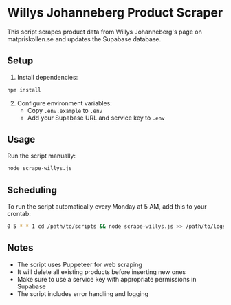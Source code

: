 # Willys Johanneberg Product Scraper

This script scrapes product data from Willys Johanneberg's page on matpriskollen.se and updates the Supabase database.

## Setup

1. Install dependencies:
```bash
npm install
```

2. Configure environment variables:
   - Copy `.env.example` to `.env`
   - Add your Supabase URL and service key to `.env`

## Usage

Run the script manually:
```bash
node scrape-willys.js
```

## Scheduling

To run the script automatically every Monday at 5 AM, add this to your crontab:
```bash
0 5 * * 1 cd /path/to/scripts && node scrape-willys.js >> /path/to/logs/willys-scraper.log 2>&1
```

## Notes

- The script uses Puppeteer for web scraping
- It will delete all existing products before inserting new ones
- Make sure to use a service key with appropriate permissions in Supabase
- The script includes error handling and logging 